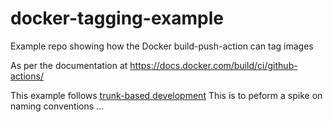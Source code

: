 # docker-tagging-example
Example repo showing how the Docker build-push-action can tag images

As per the documentation at https://docs.docker.com/build/ci/github-actions/

This example follows [trunk-based development](https://trunkbaseddevelopment.com)
This is to peform a spike on naming conventions ...

